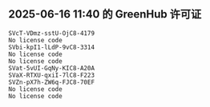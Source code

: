## 2025-06-16 11:40 的 GreenHub 许可证
```
SVcT-VDmz-sstU-OjC8-4179
No license code
SVbi-kpI1-lLdP-9vC8-3314
No license code
No license code
SVat-5vUI-GqNy-KIC8-A20A
SVaX-RTXU-qxiI-7lC8-F223
SVZn-pX7h-ZW6q-FJC8-70EF
No license code
No license code
```
